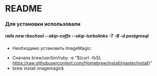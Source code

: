 # README

### Для установки использовали 
##### rails new rbschool --skip-coffe --skip-turbolinks -T -B -d postgresql

* Необходимо установить ImageMagic:
- Сначала brew/usr/bin/ruby -e "$(curl -fsSL https://raw.githubusercontent.com/Homebrew/install/master/install)"
- brew install imagemagick
